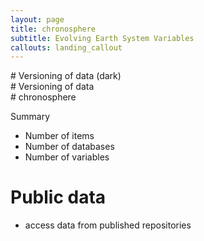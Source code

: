 ```yaml
---
layout: page
title: chronosphere 
subtitle: Evolving Earth System Variables
callouts: landing_callout
---
```


<section class="section has-background-light" markdown="1">
# Versioning of data (dark)

</section>

<section class="section" markdown="1">
# Versioning of data

</section>

<section class="section has-background-light" markdown="1">
# chronosphere

Summary

- Number of items
- Number of databases
- Number of variables

</section>

# Public data

- access data from published repositories



